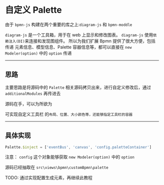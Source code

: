 # 自定义 Palette

由于 `bpmn-js` 构建在两个重要的库之上:`diagram-js` 和 `bpmn-moddle`

`diagram-js` 是一个工具箱，用于在 web 上显示和修改图表。
`diagram-js` 使用`依赖注入(DI)`来连接和发现图组件。
所以为我们扩展 Bpmn 提供了很大方便，包括传递 元素信息、模型信息、Palette 容器信息等，都可以直接在 `new Modeler(option)` 中的 `option` 传递

---

## 思路

主要思路是将源码中的 `Palette` 相关源码拷贝出来，进行自定义修改后，通过 `additionalModules` 再传进去

源码在手，可以为所欲为

可实现自定义工具栏 的`布局、位置、大小颜色等，还能够指定工具栏的容器`

---

## 具体实现

```js
Palette.$inject = ['eventBus', 'canvas', 'config.paletteContainer']
```

注意： `config` 这个对象能够获取 `new Modeler(option)` 中的 `option`

源码已经抽取在 `src\views\bpmn\customBpmn\palette`

TODO: 通过实现配置生成元素，再继续此教程
